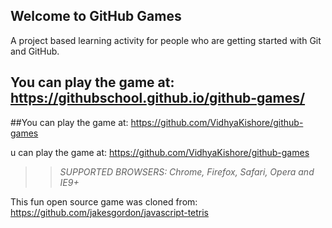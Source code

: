 ## Welcome to GitHub Games

A project based learning activity for people who are getting started with Git and GitHub.

## You can play the game at: https://githubschool.github.io/github-games/

##You can play the game at: https://github.com/VidhyaKishore/github-games

u can play the game at: https://github.com/VidhyaKishore/github-games
>> _*SUPPORTED BROWSERS*: Chrome, Firefox, Safari, Opera and IE9+_

This fun open source game was cloned from: https://github.com/jakesgordon/javascript-tetris
